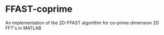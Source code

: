 # FFAST-coprime
An implementation of the 2D-FFAST algorithm for co-prime dimension 2D FFT's in MATLAB
